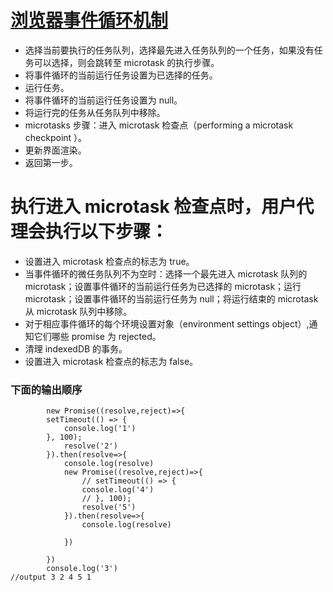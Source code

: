 # [浏览器事件循环机制](https://segmentfault.com/a/1190000010622146)

- 选择当前要执行的任务队列，选择最先进入任务队列的一个任务，如果没有任务可以选择，则会跳转至 microtask 的执行步骤。
- 将事件循环的当前运行任务设置为已选择的任务。
- 运行任务。
- 将事件循环的当前运行任务设置为 null。
- 将运行完的任务从任务队列中移除。
- microtasks 步骤：进入 microtask 检查点（performing a microtask checkpoint ）。
- 更新界面渲染。
- 返回第一步。

# 执行进入 microtask 检查点时，用户代理会执行以下步骤：

- 设置进入 microtask 检查点的标志为 true。
- 当事件循环的微任务队列不为空时：选择一个最先进入 microtask 队列的 microtask；设置事件循环的当前运行任务为已选择的 microtask；运行 microtask；设置事件循环的当前运行任务为 null；将运行结束的 microtask 从 microtask 队列中移除。
- 对于相应事件循环的每个环境设置对象（environment settings object）,通知它们哪些 promise 为 rejected。
- 清理 indexedDB 的事务。
- 设置进入 microtask 检查点的标志为 false。

### 下面的输出顺序

```
        new Promise((resolve,reject)=>{
        setTimeout(() => {
            console.log('1')
        }, 100);
            resolve('2')
        }).then(resolve=>{
            console.log(resolve)
            new Promise((resolve,reject)=>{
                // setTimeout(() => {
                console.log('4')
                // }, 100);
                resolve('5')
            }).then(resolve=>{
                console.log(resolve)

            })

        })
        console.log('3')
//output 3 2 4 5 1
```
